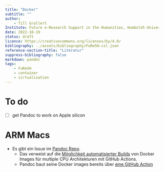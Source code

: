 ```yaml
---
title: "Docker"
subtitle: ""
author:
    - Till Grallert
Institute: Future e-Research Support in the Humanities, Humboldt-Universität zu Berlin
date: 2022-10-19
status: draft
licence: https://creativecommons.org/licenses/by/4.0/
bibliography: ../assets/bibliography/FuReSH.csl.json
reference-section-title: "Literatur"
suppress-bibliography: false
markdown: pandoc
tags:
    - FuReSH
    - container
    - virtualisation
---
```


# To do

- [ ] get Pandoc to work on Apple silicon

# ARM Macs

- Es gibt ein Issue im [Pandoc Repo](https://github.com/pandoc/dockerfiles/issues/134).
    + Das verweist auf die [Möglichkeit automatisierter Builds](https://dev.to/cloudx/multi-arch-docker-images-the-easy-way-with-github-actions-4k54) von Docker Images für multiple CPU Architekturen mit GitHub Actions.
    + Pandoc baut seine Docker images bereits über [eine GitHub Action](https://github.com/pandoc/dockerfiles/blob/master/.github/workflows/build.yaml)
